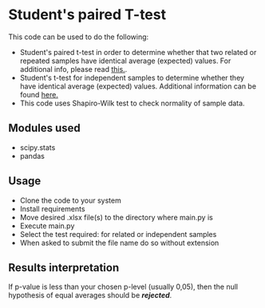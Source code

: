 # Student's paired T-test
This code can be used to do the following: 
- Student's paired t-test in order to determine whether that two related or repeated samples have identical average (expected) values.
For additional info, please read [this.](https://docs.scipy.org/doc/scipy/reference/generated/scipy.stats.ttest_rel.html). 
- Student's t-test for independent samples to determine whether they have identical average (expected) values. Additional information can be found [here.](https://docs.scipy.org/doc/scipy/reference/generated/scipy.stats.ttest_ind.html)
- This code uses Shapiro-Wilk test to check normality of sample data.

## Modules used
- scipy.stats
- pandas

## Usage
- Clone the code to your system
- Install requirements
- Move desired .xlsx file(s) to the directory where main.py is
- Execute main.py 
- Select the test required: for related or independent samples
- When asked to submit the file name do so without extension

## Results interpretation
If p-value is less than your chosen p-level (usually 0,05), then the null hypothesis of equal averages should be ***rejected***.
